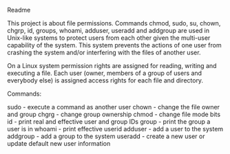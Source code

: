 Readme

This project is about file permissions. Commands chmod, sudo, su, chown, chgrp, id, groups, whoami, adduser, useradd and addgroup are used in Unix-like systems to protect users from each other given the multi-user capability of the system. This system prevents the actions of one user from crashing the system and/or interfering with the files of another user.

On a Linux system permission rights are assigned for reading, writing and executing a file. Each user (owner, members of a group of users and everybody else) is assigned access rights for each file and directory.

Commands:

sudo - execute a command as another user
chown - change the file owner and group
chgrg - change group ownership
chmod - change file mode bits
id - print real and effective user and group IDs
group - print the group a user is in
whoami - print effective userid
adduser - add a user to the system
addgroup - add a group to the system
useradd - create a new user or update default new user information
 